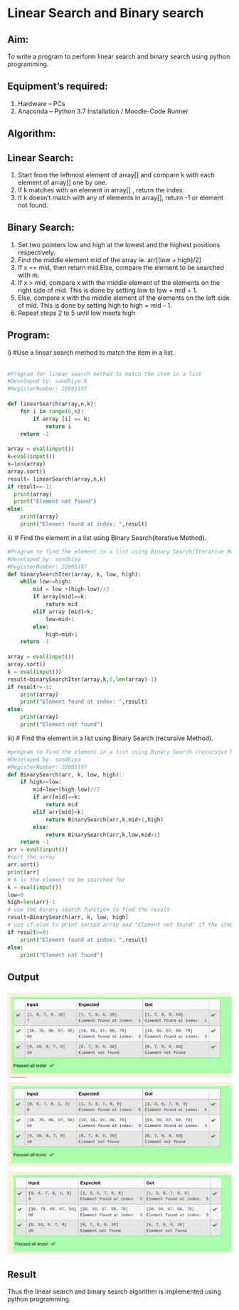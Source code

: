 # Linear Search and Binary search
## Aim:
To write a program to perform linear search and binary search using python programming.
## Equipment’s required:
1.	Hardware – PCs
2.	Anaconda – Python 3.7 Installation / Moodle-Code Runner
## Algorithm:
## Linear Search:
1.	Start from the leftmost element of array[] and compare k with each element of array[] one by one.
2.	If k matches with an element in array[] , return the index.
3.	If k doesn’t match with any of elements in array[], return -1 or element not found.
## Binary Search:
1.	Set two pointers low and high at the lowest and the highest positions respectively.
2.	Find the middle element mid of the array ie. arr[(low + high)/2]
3.	If x == mid, then return mid.Else, compare the element to be searched with m.
4.	If x > mid, compare x with the middle element of the elements on the right side of mid. This is done by setting low to low = mid + 1.
5.	Else, compare x with the middle element of the elements on the left side of mid. This is done by setting high to high = mid - 1.
6.	Repeat steps 2 to 5 until low meets high
## Program:
i)	#Use a linear search method to match the item in a list.
```python

#Program for linear search method to match the item in a list
#Developed by: sandhiya.R
#RegisterNumber: 22001197

def linearSearch(array,n,k):
    for i in range(0,n):
        if array [i] == k:
            return i
    return -1
    
array = eval(input())
k=eval(input())
n=len(array)
array.sort()
result= linearSearch(array,n,k)
if result==-1:
  print(array)
  print("Element not found")
else:
    print(array)
    print("Element found at index: ",result)


```
ii)	# Find the element in a list using Binary Search(Iterative Method).
```python
#Program to find the element in a list using Binary Search(Iterative Method)..
#Developed by: sandhiya
#RegisterNumber: 22001197
def binarySearchIter(array, k, low, high):
    while low<=high:
        mid = low +(high-low)//2
        if array[mid]==k:
            return mid
        elif array [mid]<k:
            low=mid+1
        else:
            high=mid+1
    return -1
        
array = eval(input())
array.sort()
k = eval(input()) 
result=binarySearchIter(array,k,0,len(array)-1)
if result!=-1:
    print(array)
    print("Element found at index: ",result)
else:
    print(array)
    print("Element not found")


```
iii)	# Find the element in a list using Binary Search (recursive Method).
```python
#program to find the element in a list using Binary Search (recursive Method).
#Developed by: sandhiya
#RegisterNumber: 22001197
def BinarySearch(arr, k, low, high):
    if high>=low:
        mid=low+(high-low)//2
        if arr[mid]==k:
            return mid
        elif arr[mid]<k:
            return BinarySearch(arr,k,mid+1,high)
        else:
            return BinarySearch(arr,k,low,mid+1)
    return -1
arr = eval(input())
#sort the array
arr.sort()
print(arr)
# k is the element to be searched for
k = eval(input()) 
low=0
high=len(arr)-1
# use the binary search function to find the result
result=BinarySearch(arr, k, low, high)
# use if-else to print sorted array and "Element not found" if the item is not present in the list otherwise print sorted array and "Element found at index: ", result
if result>=0:
    print("Element found at index: ",result)
else:
    print("Element not found")

```
## Output
![output](/al1.png)
![output](/al2.png)
![output](/al3.png)




## Result
Thus the linear search and binary search algorithm is implemented using python programming.